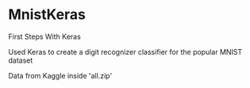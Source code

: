# MnistKeras
First Steps With Keras

Used Keras to create a digit recognizer classifier for the popular MNIST dataset

Data from Kaggle inside 'all.zip'
